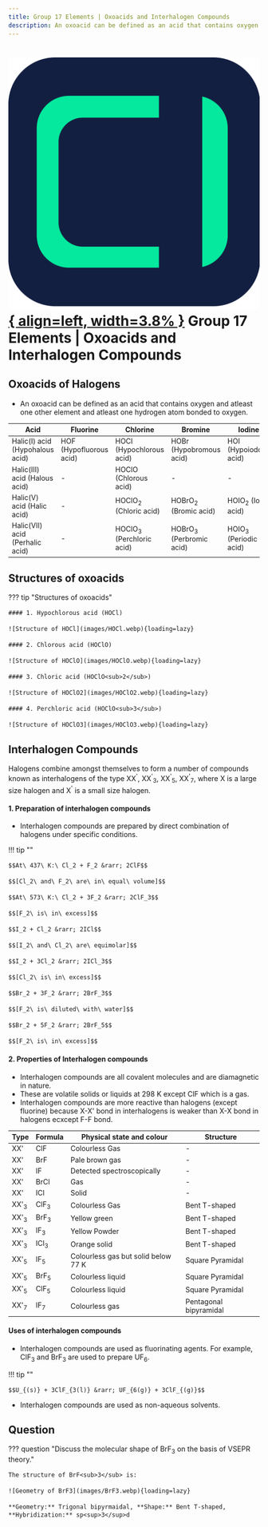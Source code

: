 ```yaml
---
title: Group 17 Elements | Oxoacids and Interhalogen Compounds
description: An oxoacid can be defined as an acid that contains oxygen and atleast one other element and atleast one hydrogen atom bonded to oxygen.
---
```


# [![ChemistryEdu Logo](../../../images/favicon.svg){ align=left, width=3.8% }](../../../index.md)  Group 17 Elements | Oxoacids and Interhalogen Compounds

## Oxoacids of Halogens

* An oxoacid can be defined as an acid that contains oxygen and atleast one other element and atleast one hydrogen atom bonded to oxygen.

Acid                            |	Fluorine                |	Chlorine                            |	Bromine	                              |    Iodine                          |
--------------------------------|-------------------------|-------------------------------------|---------------------------------------|------------------------------------|
Halic(I) acid (Hypohalous acid) |	HOF (Hypofluorous acid) |	HOCl (Hypochlorous acid)            | HOBr (Hypobromous acid)               |    HOI (Hypoiodous acid)           |
Halic(III) acid (Halous acid)   |	-	                      | HOClO (Chlorous acid)               |	-	                                    |      -                             |
Halic(V) acid (Halic acid)      |	-	                      | HOClO<sub>2</sub> (Chloric acid)    |	HOBrO<sub>2</sub> (Bromic acid)       |	HOIO<sub>2</sub> (Iodic acid)      |
Halic(VII) acid (Perhalic acid) |	-	                      | HOClO<sub>3</sub> (Perchloric acid) | HOBrO<sub>3</sub> (Perbromic acid)    |	HOIO<sub>3</sub> (Periodic acid)   |

## Structures of oxoacids

??? tip "Structures of oxoacids"

    #### 1. Hypochlorous acid (HOCl)

    ![Structure of HOCl](images/HOCl.webp){loading=lazy}

    #### 2. Chlorous acid (HOClO)

    ![Structure of HOClO](images/HOClO.webp){loading=lazy}

    #### 3. Chloric acid (HOClO<sub>2</sub>)

    ![Structure of HOClO2](images/HOClO2.webp){loading=lazy}

    #### 4. Perchloric acid (HOClO<sub>3</sub>)

    ![Structure of HOClO3](images/HOClO3.webp){loading=lazy}

## Interhalogen Compounds

Halogens combine amongst themselves to form a number of compounds known as interhalogens of the type XX<sup>'</sup>, XX<sup>'</sup><sub>3</sub>, XX<sup>'</sup><sub>5</sub>, XX<sup>'</sup><sub>7</sub>, where X is a large size
halogen and X<sup>'</sup> is a small size halogen.

#### 1. Preparation of interhalogen compounds

* Interhalogen compounds are prepared by direct combination of halogens under specific conditions.

!!! tip ""

    $$At\ 437\ K:\ Cl_2 + F_2 &rarr; 2ClF$$

    $$[Cl_2\ and\ F_2\ are\ in\ equal\ volume]$$

    $$At\ 573\ K:\ Cl_2 + 3F_2 &rarr; 2ClF_3$$

    $$[F_2\ is\ in\ excess]$$

    $$I_2 + Cl_2 &rarr; 2ICl$$

    $$[I_2\ and\ Cl_2\ are\ equimolar]$$

    $$I_2 + 3Cl_2 &rarr; 2ICl_3$$

    $$[Cl_2\ is\ in\ excess]$$

    $$Br_2 + 3F_2 &rarr; 2BrF_3$$

    $$[F_2\ is\ diluted\ with\ water]$$

    $$Br_2 + 5F_2 &rarr; 2BrF_5$$

    $$[F_2\ is\ in\ excess]$$

#### 2. Properties of Interhalogen compounds

* Interhalogen compounds are all covalent molecules and are diamagnetic in nature.
* These are volatile solids or liquids at 298 K except ClF which is a gas.
* Interhalogen compounds are more reactive than halogens (except fluorine) because X-X' bond in interhalogens is weaker than X-X bond in halogens ecxcept F-F bond.


Type            |	Formula            |	Physical state and colour           |	 Structure              |
----------------|--------------------|--------------------------------------|-------------------------|
XX'	            | ClF	               | Colourless Gas                       |	 -                      |
XX'	            | BrF	               | Pale brown gas	                      |  -                      |
XX'             |	IF	               | Detected spectroscopically           |	 -                      |
XX'	            | BrCl	             |   Gas	                              |  -                      |
XX'             |	ICl                |	 Solid                              |	 -                      |
XX'<sub>3</sub> |	ClF<sub>3</sub>    |	Colourless Gas                      |	 Bent T-shaped          |
XX'<sub>3</sub>	| BrF<sub>3</sub>    | Yellow green	                        |  Bent T-shaped          |
XX'<sub>3</sub>	| IF<sub>3</sub>     |	Yellow Powder	                      |  Bent T-shaped          |
XX'<sub>3</sub>	| ICl<sub>3</sub>    |	Orange solid	                      |  Bent T-shaped          |
XX'<sub>5</sub>	| IF<sub>5</sub>     |	Colourless gas but solid below 77 K |	 Square Pyramidal       |
XX'<sub>5</sub>	| BrF<sub>5</sub>    |	Colourless liquid	                  |  Square Pyramidal       |
XX'<sub>5</sub>	| ClF<sub>5</sub>    |	Colourless liquid	                  |  Square Pyramidal       |
XX'<sub>7</sub>	| IF<sub>7</sub>     |	Colourless gas                      |	 Pentagonal bipyramidal |


#### Uses of interhalogen compounds

* Interhalogen compounds are used as fluorinating agents. For example, ClF<sub>3</sub> and BrF<sub>3</sub> are used to prepare UF<sub>6</sub>.

!!! tip ""

    $$U_{(s)} + 3ClF_{3(l)} &rarr; UF_{6(g)} + 3ClF_{(g)}$$

* Interhalogen compounds are used as non-aqueous solvents.

## Question

??? question "Discuss the molecular shape of BrF<sub>3</sub> on the basis of VSEPR theory."

    The structure of BrF<sub>3</sub> is:

    ![Geometry of BrF3](images/BrF3.webp){loading=lazy}

    **Geometry:** Trigonal bipyrmaidal, **Shape:** Bent T-shaped, **Hybridization:** sp<sup>3</sup>d
